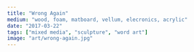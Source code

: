 ```yaml
---
title: "Wrong Again"
medium: "wood, foam, matboard, vellum, elecronics, acrylic"
date: "2017-03-22"
tags: ["mixed media", "sculpture", "word art"]
image: "art/wrong-again.jpg"
---
```

